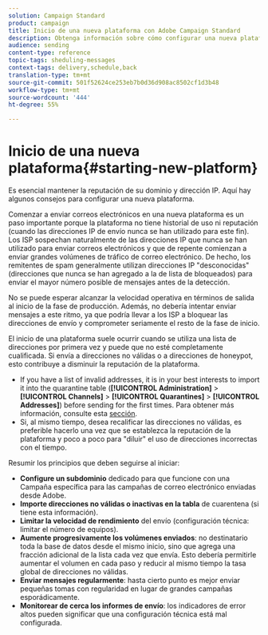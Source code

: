 ```yaml
---
solution: Campaign Standard
product: campaign
title: Inicio de una nueva plataforma con Adobe Campaign Standard
description: Obtenga información sobre cómo configurar una nueva plataforma mientras mantiene la reputación de su dominio y dirección IP con Adobe Campaign Standard.
audience: sending
content-type: reference
topic-tags: sheduling-messages
context-tags: delivery,schedule,back
translation-type: tm+mt
source-git-commit: 501f52624ce253eb7b0d36d908ac8502cf1d3b48
workflow-type: tm+mt
source-wordcount: '444'
ht-degree: 55%

---
```



# Inicio de una nueva plataforma{#starting-new-platform}

Es esencial mantener la reputación de su dominio y dirección IP. Aquí hay algunos consejos para configurar una nueva plataforma.

Comenzar a enviar correos electrónicos en una nueva plataforma es un paso importante porque la plataforma no tiene historial de uso ni reputación (cuando las direcciones IP de envío nunca se han utilizado para este fin). Los ISP sospechan naturalmente de las direcciones IP que nunca se han utilizado para enviar correos electrónicos y que de repente comienzan a enviar grandes volúmenes de tráfico de correo electrónico. De hecho, los remitentes de spam generalmente utilizan direcciones IP &quot;desconocidas&quot; (direcciones que nunca se han agregado a la  de lista de bloqueados) para enviar el mayor número posible de mensajes antes de la detección.

No se puede esperar alcanzar la velocidad operativa en términos de salida al inicio de la fase de producción. Además, no debería intentar enviar mensajes a este ritmo, ya que podría llevar a los ISP a bloquear las direcciones de envío y comprometer seriamente el resto de la fase de inicio.

El inicio de una plataforma suele ocurrir cuando se utiliza una lista de direcciones por primera vez y puede que no esté completamente cualificada. Si envía a direcciones no válidas o a direcciones de honeypot, esto contribuye a disminuir la reputación de la plataforma.
* If you have a list of invalid addresses, it is in your best interests to import it into the quarantine table (**[!UICONTROL Administration]** > **[!UICONTROL Channels]** > **[!UICONTROL Quarantines]** > **[!UICONTROL Addresses]**) before sending for the first times. Para obtener más información, consulte esta [sección](../../sending/using/understanding-quarantine-management.md#identifying-quarantined-addresses-for-the-entire-platform).
* Si, al mismo tiempo, desea recalificar las direcciones no válidas, es preferible hacerlo una vez que se establezca la reputación de la plataforma y poco a poco para &quot;diluir&quot; el uso de direcciones incorrectas con el tiempo.

Resumir los principios que deben seguirse al iniciar:
* **Configure un subdominio** dedicado para que funcione con una Campaña específica para las campañas de correo electrónico enviadas desde Adobe.
* **Importe direcciones no válidas o inactivas en la tabla** de cuarentena (si tiene esta información).
* **Limitar la velocidad de rendimiento** del envío (configuración técnica: limitar el número de equipos).
* **Aumente progresivamente los volúmenes enviados**: no destinatario toda la base de datos desde el mismo inicio, sino que agrega una fracción adicional de la lista cada vez que envía. Esto debería permitirle aumentar el volumen en cada paso y reducir al mismo tiempo la tasa global de direcciones no válidas.
* **Enviar mensajes regularmente**: hasta cierto punto es mejor enviar pequeñas tomas con regularidad en lugar de grandes campañas esporádicamente.
* **Monitorear de cerca los informes de envío**: los indicadores de error altos pueden significar que una configuración técnica está mal configurada.

